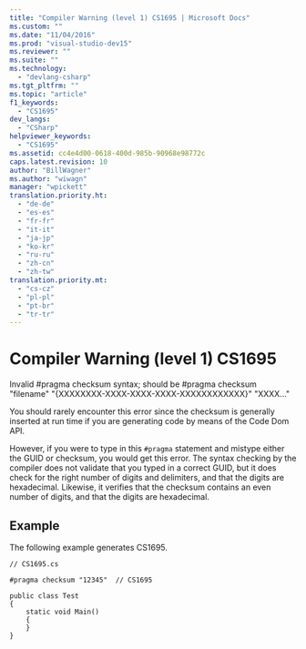 ```yaml
---
title: "Compiler Warning (level 1) CS1695 | Microsoft Docs"
ms.custom: ""
ms.date: "11/04/2016"
ms.prod: "visual-studio-dev15"
ms.reviewer: ""
ms.suite: ""
ms.technology: 
  - "devlang-csharp"
ms.tgt_pltfrm: ""
ms.topic: "article"
f1_keywords: 
  - "CS1695"
dev_langs: 
  - "CSharp"
helpviewer_keywords: 
  - "CS1695"
ms.assetid: cc4e4d00-0618-400d-985b-90968e98772c
caps.latest.revision: 10
author: "BillWagner"
ms.author: "wiwagn"
manager: "wpickett"
translation.priority.ht: 
  - "de-de"
  - "es-es"
  - "fr-fr"
  - "it-it"
  - "ja-jp"
  - "ko-kr"
  - "ru-ru"
  - "zh-cn"
  - "zh-tw"
translation.priority.mt: 
  - "cs-cz"
  - "pl-pl"
  - "pt-br"
  - "tr-tr"
---
```

# Compiler Warning (level 1) CS1695
Invalid #pragma checksum syntax; should be #pragma checksum "filename" "{XXXXXXXX-XXXX-XXXX-XXXX-XXXXXXXXXXXX}" "XXXX..."  
  
 You should rarely encounter this error since the checksum is generally inserted at run time if you are generating code by means of the Code Dom API.  
  
 However, if you were to type in this `#pragma` statement and mistype either the GUID or checksum, you would get this error. The syntax checking by the compiler does not validate that you typed in a correct GUID, but it does check for the right number of digits and delimiters, and that the digits are hexadecimal. Likewise, it verifies that the checksum contains an even number of digits, and that the digits are hexadecimal.  
  
## Example  
 The following example generates CS1695.  
  
```  
// CS1695.cs  
  
#pragma checksum "12345"  // CS1695  
  
public class Test  
{  
    static void Main()  
    {  
    }  
}  
```
